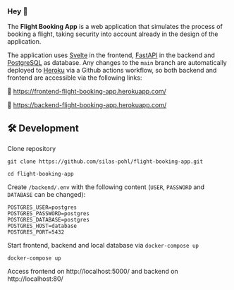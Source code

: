 ### Hey 👋
The **Flight Booking App** is a web application that simulates the process of booking a flight, taking security into account already in the design of the application.

The application uses [Svelte](https://svelte.dev/) in the frontend, [FastAPI](https://fastapi.tiangolo.com/) in the backend and [PostgreSQL](https://www.postgresql.org/) as database. Any changes to the `main` branch are automatically deployed to [Heroku](https://www.heroku.com) via a Github actions workflow, so both backend and frontend are accessible via the following links: 

🔴 https://frontend-flight-booking-app.herokuapp.com/

🔴 https://backend-flight-booking-app.herokuapp.com/

## 🛠️ Development

Clone repository
```
git clone https://github.com/silas-pohl/flight-booking-app.git

cd flight-booking-app
```
Create `/backend/.env` with the following content (`USER`, `PASSWORD` and `DATABASE` can be changed):
```
POSTGRES_USER=postgres
POSTGRES_PASSWORD=postgres
POSTGRES_DATABASE=postgres
POSTGRES_HOST=database
POSTGRES_PORT=5432
```
Start frontend, backend and local database via `docker-compose up`
```
docker-compose up
```
Access frontend on http://localhost:5000/ and backend on http://localhost:80/